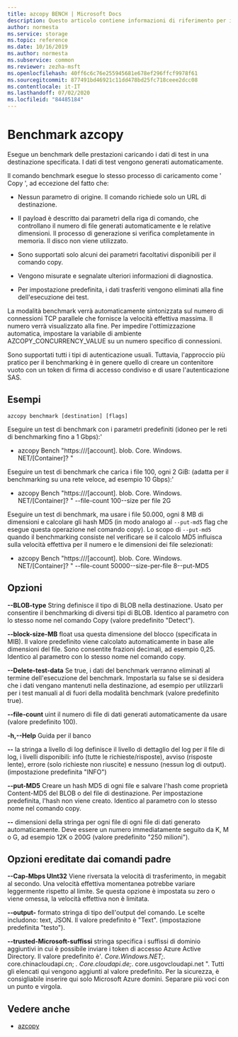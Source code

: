 ```yaml
---
title: azcopy BENCH | Microsoft Docs
description: Questo articolo contiene informazioni di riferimento per il comando azcopy BENCH.
author: normesta
ms.service: storage
ms.topic: reference
ms.date: 10/16/2019
ms.author: normesta
ms.subservice: common
ms.reviewer: zezha-msft
ms.openlocfilehash: 40ff6c6c76e255945681e678ef296ffcf9978f61
ms.sourcegitcommit: 877491bd46921c11dd478bd25fc718ceee2dcc08
ms.contentlocale: it-IT
ms.lasthandoff: 07/02/2020
ms.locfileid: "84485184"
---
```

# <a name="azcopy-benchmark"></a>Benchmark azcopy

Esegue un benchmark delle prestazioni caricando i dati di test in una destinazione specificata. I dati di test vengono generati automaticamente.

Il comando benchmark esegue lo stesso processo di caricamento come ' Copy ', ad eccezione del fatto che:

  - Nessun parametro di origine.  Il comando richiede solo un URL di destinazione. 
  
  - Il payload è descritto dai parametri della riga di comando, che controllano il numero di file generati automaticamente e le relative dimensioni. Il processo di generazione si verifica completamente in memoria. Il disco non viene utilizzato.
  
  - Sono supportati solo alcuni dei parametri facoltativi disponibili per il comando copy.
  
  - Vengono misurate e segnalate ulteriori informazioni di diagnostica.
  
  - Per impostazione predefinita, i dati trasferiti vengono eliminati alla fine dell'esecuzione dei test.

La modalità benchmark verrà automaticamente sintonizzata sul numero di connessioni TCP parallele che fornisce la velocità effettiva massima. Il numero verrà visualizzato alla fine. Per impedire l'ottimizzazione automatica, impostare la variabile di ambiente AZCOPY_CONCURRENCY_VALUE su un numero specifico di connessioni.

Sono supportati tutti i tipi di autenticazione usuali. Tuttavia, l'approccio più pratico per il benchmarking è in genere quello di creare un contenitore vuoto con un token di firma di accesso condiviso e di usare l'autenticazione SAS.

## <a name="examples"></a>Esempi

```azcopy
azcopy benchmark [destination] [flags]
```

Eseguire un test di benchmark con i parametri predefiniti (idoneo per le reti di benchmarking fino a 1 Gbps):'

- azcopy Bench "https:///[account]. blob. Core. Windows. NET/[Container]? <SAS> "

Eseguire un test di benchmark che carica i file 100, ogni 2 GiB: (adatta per il benchmarking su una rete veloce, ad esempio 10 Gbps):'

- azcopy Bench "https:///[account]. blob. Core. Windows. NET/[Container]? <SAS> " --file-count 100--size per file 2G

Eseguire un test di benchmark, ma usare i file 50.000, ogni 8 MB di dimensioni e calcolare gli hash MD5 (in modo analogo al `--put-md5` flag che esegue questa operazione nel comando copy). Lo scopo di `--put-md5` quando il benchmarking consiste nel verificare se il calcolo MD5 influisca sulla velocità effettiva per il numero e le dimensioni dei file selezionati:

- azcopy Bench "https:///[account]. blob. Core. Windows. NET/[Container]? <SAS> " --file-count 50000--size-per-file 8--put-MD5

## <a name="options"></a>Opzioni

**--BLOB-type** String definisce il tipo di BLOB nella destinazione. Usato per consentire il benchmarking di diversi tipi di BLOB. Identico al parametro con lo stesso nome nel comando Copy (valore predefinito "Detect").

**--block-size-MB** float usa questa dimensione del blocco (specificata in MIB). Il valore predefinito viene calcolato automaticamente in base alle dimensioni del file. Sono consentite frazioni decimali, ad esempio 0,25. Identico al parametro con lo stesso nome nel comando copy.

**--Delete-test-data**  Se true, i dati del benchmark verranno eliminati al termine dell'esecuzione del benchmark.  Impostarla su false se si desidera che i dati vengano mantenuti nella destinazione, ad esempio per utilizzarli per i test manuali al di fuori della modalità benchmark (valore predefinito true).

**--file-count** uint il numero di file di dati generati automaticamente da usare (valore predefinito 100).

**-h,--Help**  Guida per il banco

**--** la stringa a livello di log definisce il livello di dettaglio del log per il file di log, i livelli disponibili: info (tutte le richieste/risposte), avviso (risposte lente), errore (solo richieste non riuscite) e nessuno (nessun log di output). (impostazione predefinita "INFO")

**--put-MD5**  Creare un hash MD5 di ogni file e salvare l'hash come proprietà Content-MD5 del BLOB o del file di destinazione. Per impostazione predefinita, l'hash non viene creato. Identico al parametro con lo stesso nome nel comando copy.

**--** dimensioni della stringa per ogni file di ogni file di dati generato automaticamente. Deve essere un numero immediatamente seguito da K, M o G, ad esempio 12K o 200G (valore predefinito "250 milioni").

## <a name="options-inherited-from-parent-commands"></a>Opzioni ereditate dai comandi padre

**--Cap-Mbps UInt32**  Viene riversata la velocità di trasferimento, in megabit al secondo. Una velocità effettiva momentanea potrebbe variare leggermente rispetto al limite. Se questa opzione è impostata su zero o viene omessa, la velocità effettiva non è limitata.

**--output-** formato stringa di tipo dell'output del comando. Le scelte includono: text, JSON. Il valore predefinito è "Text". (impostazione predefinita "testo").

**--trusted-Microsoft-suffissi** stringa specifica i suffissi di dominio aggiuntivi in cui è possibile inviare i token di accesso Azure Active Directory.  Il valore predefinito è'*. Core.Windows.NET;*. core.chinacloudapi.cn; *. Core.cloudapi.de;*. core.usgovcloudapi.net ". Tutti gli elencati qui vengono aggiunti al valore predefinito. Per la sicurezza, è consigliabile inserire qui solo Microsoft Azure domini. Separare più voci con un punto e virgola.

## <a name="see-also"></a>Vedere anche

- [azcopy](storage-ref-azcopy.md)
